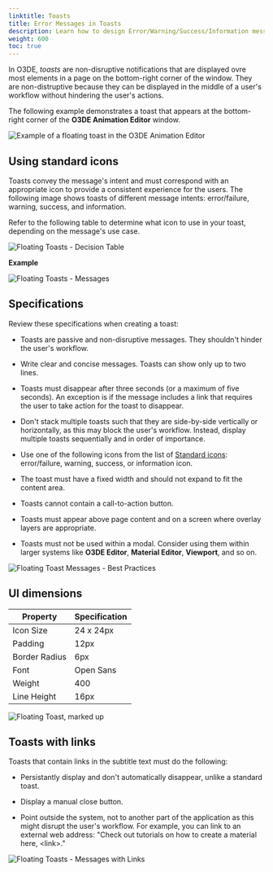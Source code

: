 ```yaml
---
linktitle: Toasts
title: Error Messages in Toasts
description: Learn how to design Error/Warning/Success/Information messages in toasts using the BlueJay Design System (BJDS) in Open 3D Engine (O3DE).
weight: 600
toc: true
---
```


In O3DE, *toasts* are non-disruptive notifications that are displayed ovre most elements in a page on the bottom-right corner of the window. They are non-distruptive because they can be displayed in the middle of a user's workflow without hindering the user's actions.

The following example demonstrates a toast that appears at the bottom-right corner of the **O3DE Animation Editor** window.

![Example of a floating toast in the O3DE Animation Editor](/images/tools-ui/toasts/floating-toast-message-in-animation-editor.png)

## Using standard icons

Toasts convey the message's intent and must correspond with an appropriate icon to provide a consistent experience for the users. The following image shows toasts of different message intents: error/failure, warning, success, and information. 

Refer to the following table to determine what icon to use in your toast, depending on the message's use case. 

![Floating Toasts - Decision Table](/images/tools-ui/toasts/floating-toasts-decision-table.png)

**Example**

![Floating Toasts - Messages](/images/tools-ui/toasts/floating-toasts-messages.png)


## Specifications

Review these specifications when creating a toast:

* Toasts are passive and non-disruptive messages. They shouldn't hinder the user's workflow.

* Write clear and concise messages. Toasts can show only up to two lines. 

* Toasts must disappear after three seconds (or a maximum of five seconds). An exception is if the message includes a link that requires the user to take action for the toast to disappear.

* Don't stack multiple toasts such that they are side-by-side vertically or horizontally, as this may block the user's workflow. Instead, display multiple toasts sequentially and in order of importance.

* Use one of the following icons from the list of [Standard icons](../overview#standard-icons): error/failure, warning, success, or information icon.

* The toast must have a fixed width and should not expand to fit the content area.

* Toasts cannot contain a call-to-action button.

* Toasts must appear above page content and on a screen where overlay layers are appropriate.

* Toasts must not be used within a modal. Consider using them within larger systems like **O3DE Editor**, **Material Editor**, **Viewport**, and so on.


![Floating Toast Messages - Best Practices](/images/tools-ui/toasts/floating-toast-messages-best-practices.png)


## UI dimensions

| Property | Specification |
|--|--|
| Icon Size | 24 x 24px |
| Padding | 12px |
| Border Radius | 6px |
| Font | Open Sans |
| Weight | 400 |
| Line Height | 16px |

![Floating Toast, marked up](/images/tools-ui/toasts/floating-toasts-message-markup.png)


## Toasts with links

Toasts that contain links in the subtitle text must do the following:

* Persistantly display and don't automatically disappear, unlike a standard toast.

* Display a manual close button.

* Point outside the system, not to another part of the application as this might disrupt the user's workflow. For example, you can link to an external web address: "Check out tutorials on how to create a material here, \<link\>."

![Floating Toasts - Messages with Links](/images/tools-ui/toasts/floating-toasts-messages-with-links.png)